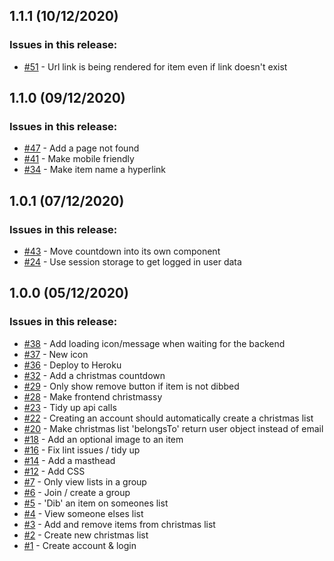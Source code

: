 ## 1.1.1 (10/12/2020) 


### Issues in this release:

* [#51](https://github.com/iamtomhewitt/christmas-list-organiser/issues/51) - Url link is being rendered for item even if link doesn't exist



## 1.1.0 (09/12/2020) 


### Issues in this release:

* [#47](https://github.com/iamtomhewitt/christmas-list-organiser/issues/47) - Add a page not found
* [#41](https://github.com/iamtomhewitt/christmas-list-organiser/issues/41) - Make mobile friendly
* [#34](https://github.com/iamtomhewitt/christmas-list-organiser/issues/34) - Make item name a hyperlink



## 1.0.1 (07/12/2020) 


### Issues in this release:

* [#43](https://github.com/iamtomhewitt/christmas-list-organiser/issues/43) - Move countdown into its own component
* [#24](https://github.com/iamtomhewitt/christmas-list-organiser/issues/24) - Use session storage to get logged in user data



## 1.0.0 (05/12/2020) 


### Issues in this release:

* [#38](https://github.com/iamtomhewitt/christmas-list-organiser/issues/38) - Add loading icon/message when waiting for the backend
* [#37](https://github.com/iamtomhewitt/christmas-list-organiser/issues/37) - New icon
* [#36](https://github.com/iamtomhewitt/christmas-list-organiser/issues/36) - Deploy to Heroku
* [#32](https://github.com/iamtomhewitt/christmas-list-organiser/issues/32) - Add a christmas countdown
* [#29](https://github.com/iamtomhewitt/christmas-list-organiser/issues/29) - Only show remove button if item is not dibbed
* [#28](https://github.com/iamtomhewitt/christmas-list-organiser/issues/28) - Make frontend christmassy
* [#23](https://github.com/iamtomhewitt/christmas-list-organiser/issues/23) - Tidy up api calls
* [#22](https://github.com/iamtomhewitt/christmas-list-organiser/issues/22) - Creating an account should automatically create a christmas list
* [#20](https://github.com/iamtomhewitt/christmas-list-organiser/issues/20) - Make christmas list 'belongsTo' return user object instead of email
* [#18](https://github.com/iamtomhewitt/christmas-list-organiser/issues/18) - Add an optional image to an item
* [#16](https://github.com/iamtomhewitt/christmas-list-organiser/issues/16) - Fix lint issues / tidy up
* [#14](https://github.com/iamtomhewitt/christmas-list-organiser/issues/14) - Add a masthead
* [#12](https://github.com/iamtomhewitt/christmas-list-organiser/issues/12) - Add CSS
* [#7](https://github.com/iamtomhewitt/christmas-list-organiser/issues/7) - Only view lists in a group
* [#6](https://github.com/iamtomhewitt/christmas-list-organiser/issues/6) - Join / create a group
* [#5](https://github.com/iamtomhewitt/christmas-list-organiser/issues/5) - 'Dib' an item on someones list
* [#4](https://github.com/iamtomhewitt/christmas-list-organiser/issues/4) - View someone elses list
* [#3](https://github.com/iamtomhewitt/christmas-list-organiser/issues/3) - Add and remove items from christmas list
* [#2](https://github.com/iamtomhewitt/christmas-list-organiser/issues/2) - Create new christmas list
* [#1](https://github.com/iamtomhewitt/christmas-list-organiser/issues/1) - Create account & login
